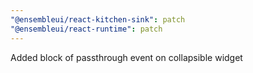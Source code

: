 ```yaml
---
"@ensembleui/react-kitchen-sink": patch
"@ensembleui/react-runtime": patch
---
```


Added block of passthrough event on collapsible widget
